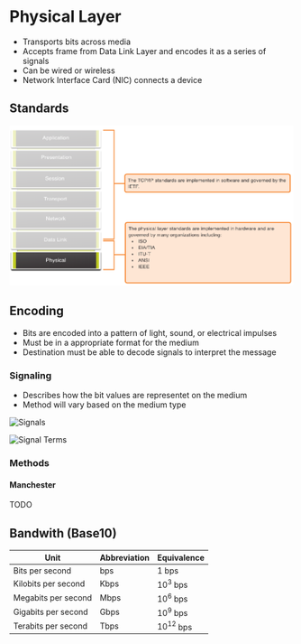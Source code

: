 # Physical Layer
- Transports bits across media
- Accepts frame from Data Link Layer and encodes it as a series of signals
- Can be wired or wireless
- Network Interface Card (NIC) connects a device

## Standards

![Physical Layer Standards](physical_layer_standards.PNG)

## Encoding
- Bits are encoded into a pattern of light, sound, or electrical impulses
- Must be in a appropriate format for the medium
- Destination must be able to decode signals to interpret the message

### Signaling
- Describes how the bit values are representet on the medium
- Method will vary based on the medium type

![Signals](https://slideplayer.com/slide/17897684/108/images/9/Purpose+of+the+Physical+Layer+Physical+Layer+Media.jpg)

![Signal Terms](https://slideplayer.com/slide/13937000/85/images/3/Effects+on+Signal+Attenuation%3A+Distortion%3A+Noise%3A+Error%3A.jpg)

### Methods

#### Manchester

TODO

## Bandwith (Base10)
Unit | Abbreviation | Equivalence
-----|--------------|------------
Bits per second | bps | $1$ bps
Kilobits per second | Kbps | $10^3$ bps
Megabits per second | Mbps | $10^6$ bps
Gigabits per second | Gbps | $10^9$ bps
Terabits per second | Tbps | $10^{12}$ bps
